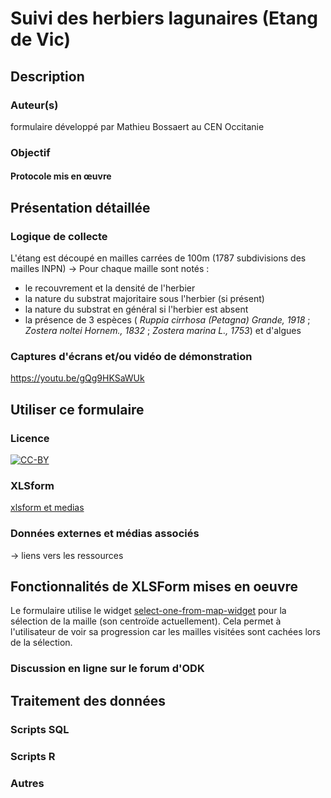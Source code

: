 # Suivi des herbiers lagunaires (Etang de Vic)
## Description
### Auteur(s)
formulaire développé par Mathieu Bossaert au CEN Occitanie
### Objectif
#### Protocole mis en œuvre

## Présentation détaillée
### Logique de collecte
L'étang est découpé en mailles carrées de 100m (1787 subdivisions des mailles INPN) -> Pour chaque maille sont notés :

* le recouvrement et la densité de l'herbier
* la nature du substrat majoritaire sous l'herbier (si présent)
* la nature du substrat en général si l'herbier est absent
* la présence de 3 espèces ( *Ruppia cirrhosa (Petagna) Grande, 1918* ; *Zostera noltei Hornem., 1832* ; *Zostera marina L., 1753*) et d'algues
### Captures d'écrans et/ou vidéo de démonstration
https://youtu.be/gQg9HKSaWUk

## Utiliser ce formulaire
### Licence
[![CC-BY](./ODK-CEN/fichiers/by.png)]((https://creativecommons.org/licenses/by/2.0/fr/))
### XLSform
[xlsform et medias](../fichiers/suivi_herbiers_lagunaires)
### Données externes et médias associés
-> liens vers les ressources

## Fonctionnalités de XLSForm mises en oeuvre
Le formulaire utilise le widget [select-one-from-map-widget](https://docs.getodk.org/form-question-types/#select-one-from-map-widget) pour la sélection de la maille (son centroïde actuellement). Cela permet à l'utilisateur de voir sa progression car les mailles visitées sont cachées lors de la sélection.

### Discussion en ligne sur le forum d'ODK

## Traitement des données
### Scripts SQL
### Scripts R
### Autres


